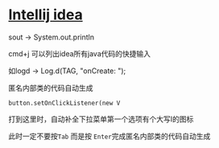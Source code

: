 # [Intellij idea](/archive/IDE/intellij.md)

<i class="fa fa-hashtag mytitle"></i>
sout -> System.out.println

cmd+j 可以列出idea所有java代码的快捷输入

如logd -> Log.d(TAG, "onCreate: ");

<i class="fa fa-hashtag mytitle"></i>
匿名内部类的代码自动生成

`button.setOnClickListener(new V`

打到这里时，自动补全下拉菜单第一个选项有个大写I的图标

此时一定不要按`Tab` 而是按 `Enter`完成匿名内部类的代码自动生成

